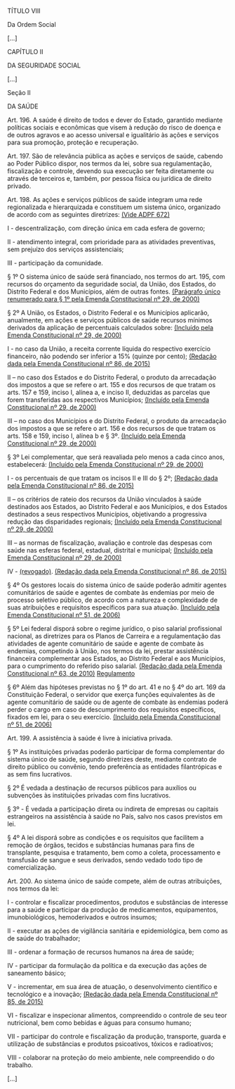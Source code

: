 TÍTULO VIII

Da Ordem Social

[…]

CAPÍTULO II

DA SEGURIDADE SOCIAL

[…]

Seção II

DA SAÚDE

Art. 196. A saúde é direito de todos e dever do Estado, garantido mediante políticas sociais e econômicas que visem à redução do risco de doença e de outros agravos e ao acesso universal e igualitário às ações e serviços para sua promoção, proteção e recuperação. 

Art. 197. São de relevância pública as ações e serviços de saúde, cabendo ao Poder Público dispor, nos termos da lei, sobre sua regulamentação, fiscalização e controle, devendo sua execução ser feita diretamente ou através de terceiros e, também, por pessoa física ou jurídica de direito privado. 

Art. 198. As ações e serviços públicos de saúde integram uma rede regionalizada e hierarquizada e constituem um sistema único, organizado de acordo com as seguintes diretrizes:   [(Vide ADPF 672)](http://www.stf.jus.br/portal/peticaoInicial/verPeticaoInicial.asp?base=ADPF&documento=&s1=672&numProcesso=672)

I - descentralização, com direção única em cada esfera de governo;

II - atendimento integral, com prioridade para as atividades preventivas, sem prejuízo dos serviços assistenciais;

III - participação da comunidade.

§ 1º O sistema único de saúde será financiado, nos termos do art. 195, com recursos do orçamento da seguridade social, da União, dos Estados, do Distrito Federal e dos Municípios, além de outras fontes.     [(Parágrafo único renumerado para § 1º pela Emenda Constitucional nº 29, de 2000)](http://www.planalto.gov.br/ccivil_03/constituicao/Emendas/Emc/emc29.htm#art6)

§ 2º A União, os Estados, o Distrito Federal e os Municípios aplicarão, anualmente, em ações e serviços públicos de saúde recursos mínimos derivados da aplicação de percentuais calculados sobre:     [(Incluído pela Emenda Constitucional nº 29, de 2000)](http://www.planalto.gov.br/ccivil_03/constituicao/Emendas/Emc/emc29.htm#art6)

I - no caso da União, a receita corrente líquida do respectivo exercício financeiro, não podendo ser inferior a 15% (quinze por cento);     [(Redação dada pela Emenda Constitucional nº 86, de 2015)](http://www.planalto.gov.br/ccivil_03/constituicao/Emendas/Emc/emc86.htm#art1)

II – no caso dos Estados e do Distrito Federal, o produto da arrecadação dos impostos a que se refere o art. 155 e dos recursos de que tratam os arts. 157 e 159, inciso I, alínea a, e inciso II, deduzidas as parcelas que forem transferidas aos respectivos Municípios;     [(Incluído pela Emenda Constitucional nº 29, de 2000)](http://www.planalto.gov.br/ccivil_03/constituicao/Emendas/Emc/emc29.htm#art6)

III – no caso dos Municípios e do Distrito Federal, o produto da arrecadação dos impostos a que se refere o art. 156 e dos recursos de que tratam os arts. 158 e 159, inciso I, alínea b e § 3º.    [(Incluído pela Emenda Constitucional nº 29, de 2000)](http://www.planalto.gov.br/ccivil_03/constituicao/Emendas/Emc/emc29.htm#art6)

§ 3º Lei complementar, que será reavaliada pelo menos a cada cinco anos, estabelecerá:    [(Incluído pela Emenda Constitucional nº 29, de 2000)](http://www.planalto.gov.br/ccivil_03/constituicao/Emendas/Emc/emc29.htm#art6)

I - os percentuais de que tratam os incisos II e III do § 2º;     [(Redação dada pela Emenda Constitucional nº 86, de 2015)](http://www.planalto.gov.br/ccivil_03/constituicao/Emendas/Emc/emc86.htm#art1)

II – os critérios de rateio dos recursos da União vinculados à saúde destinados aos Estados, ao Distrito Federal e aos Municípios, e dos Estados destinados a seus respectivos Municípios, objetivando a progressiva redução das disparidades regionais;     [(Incluído pela Emenda Constitucional nº 29, de 2000)](http://www.planalto.gov.br/ccivil_03/constituicao/Emendas/Emc/emc29.htm#art6)

III – as normas de fiscalização, avaliação e controle das despesas com saúde nas esferas federal, estadual, distrital e municipal;     [(Incluído pela Emenda Constitucional nº 29, de 2000)](http://www.planalto.gov.br/ccivil_03/constituicao/Emendas/Emc/emc29.htm#art6)

IV - [(revogado)](http://www.planalto.gov.br/ccivil_03/constituicao/Emendas/Emc/emc86.htm#art5).      [(Redação dada pela Emenda Constitucional nº 86, de 2015)](http://www.planalto.gov.br/ccivil_03/constituicao/Emendas/Emc/emc86.htm#art1)

§ 4º Os gestores locais do sistema único de saúde poderão admitir agentes comunitários de saúde e agentes de combate às endemias por meio de processo seletivo público, de acordo com a natureza e complexidade de suas atribuições e requisitos específicos para sua atuação.     [(Incluído pela Emenda Constitucional nº 51, de 2006)](http://www.planalto.gov.br/ccivil_03/constituicao/Emendas/Emc/emc51.htm#art1)

§ 5º Lei federal disporá sobre o regime jurídico, o piso salarial profissional nacional, as diretrizes para os Planos de Carreira e a regulamentação das atividades de agente comunitário de saúde e agente de combate às endemias, competindo à União, nos termos da lei, prestar assistência financeira complementar aos Estados, ao Distrito Federal e aos Municípios, para o cumprimento do referido piso salarial.    [ (Redação dada pela Emenda Constitucional nº 63, de 2010)](http://www.planalto.gov.br/ccivil_03/constituicao/Emendas/Emc/emc63.htm#art1)     [Regulamento](http://www.planalto.gov.br/ccivil_03/_Ato2004-2006/2006/Lei/L11350.htm)

§ 6º Além das hipóteses previstas no § 1º do art. 41 e no § 4º do art. 169 da Constituição Federal, o servidor que exerça funções equivalentes às de agente comunitário de saúde ou de agente de combate às endemias poderá perder o cargo em caso de descumprimento dos requisitos específicos, fixados em lei, para o seu exercício.     [(Incluído pela Emenda Constitucional nº 51, de 2006)](http://www.planalto.gov.br/ccivil_03/constituicao/Emendas/Emc/emc51.htm#art1)

Art. 199. A assistência à saúde é livre à iniciativa privada. 

§ 1º As instituições privadas poderão participar de forma complementar do sistema único de saúde, segundo diretrizes deste, mediante contrato de direito público ou convênio, tendo preferência as entidades filantrópicas e as sem fins lucrativos.

§ 2º É vedada a destinação de recursos públicos para auxílios ou subvenções às instituições privadas com fins lucrativos.

§ 3º - É vedada a participação direta ou indireta de empresas ou capitais estrangeiros na assistência à saúde no País, salvo nos casos previstos em lei.

§ 4º A lei disporá sobre as condições e os requisitos que facilitem a remoção de órgãos, tecidos e substâncias humanas para fins de transplante, pesquisa e tratamento, bem como a coleta, processamento e transfusão de sangue e seus derivados, sendo vedado todo tipo de comercialização. 

Art. 200. Ao sistema único de saúde compete, além de outras atribuições, nos termos da lei: 

I - controlar e fiscalizar procedimentos, produtos e substâncias de interesse para a saúde e participar da produção de medicamentos, equipamentos, imunobiológicos, hemoderivados e outros insumos;

II - executar as ações de vigilância sanitária e epidemiológica, bem como as de saúde do trabalhador;

III - ordenar a formação de recursos humanos na área de saúde;

IV - participar da formulação da política e da execução das ações de saneamento básico;

V - incrementar, em sua área de atuação, o desenvolvimento científico e tecnológico e a inovação;     [(Redação dada pela Emenda Constitucional nº 85, de 2015)](http://www.planalto.gov.br/ccivil_03/constituicao/Emendas/Emc/emc85.htm#art1)

VI - fiscalizar e inspecionar alimentos, compreendido o controle de seu teor nutricional, bem como bebidas e águas para consumo humano;

VII - participar do controle e fiscalização da produção, transporte, guarda e utilização de substâncias e produtos psicoativos, tóxicos e radioativos;

VIII - colaborar na proteção do meio ambiente, nele compreendido o do trabalho.

[…]